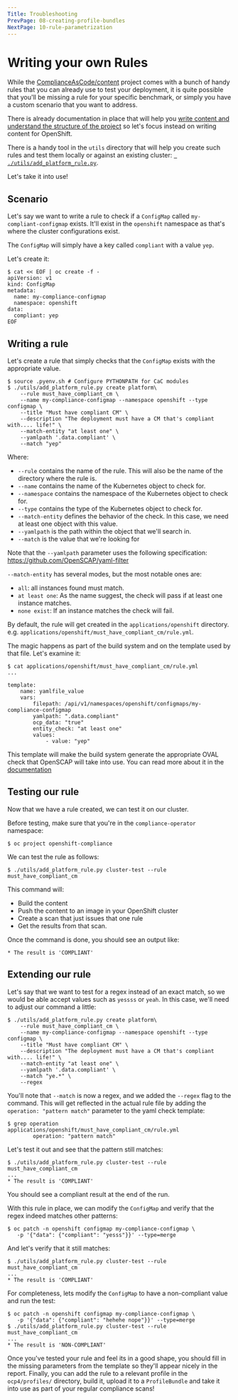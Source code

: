 ```yaml
---
Title: Troubleshooting
PrevPage: 08-creating-profile-bundles
NextPage: 10-rule-parametrization
---
```

Writing your own Rules
======================

While the [ComplianceAsCode/content](https://github.com/ComplianceAsCode/content)
project comes with a bunch of handy rules that you can already use to test your
deployment, it is quite possible that you'll be missing a rule for your specific
benchmark, or simply you have a custom scenario that you want to address.

There is already documentation in place that will help you [write content
and understand the structure of the project](
https://complianceascode.readthedocs.io/en/latest/manual/developer/03_creating_content.html)
so let's focus instead on writing content for OpenShift.

There is a handy tool in the `utils` directory that will help you create such
rules and test them locally or against an existing cluster: [`
./utils/add_platform_rule.py`](
https://github.com/ComplianceAsCode/content/blob/master/utils/add_platform_rule.py).

Let's take it into use!

## Scenario

Let's say we want to write a rule to check if a `ConfigMap` called `my-compliant-configmap`
exists. It'll exist in the `openshift` namespace as that's where the cluster
configurations exist.

The `ConfigMap` will simply have a key called `compliant` with a value `yep`.

Let's create it:

```
$ cat << EOF | oc create -f -
apiVersion: v1
kind: ConfigMap
metadata:
  name: my-compliance-configmap
  namespace: openshift
data:
  compliant: yep
EOF
```

## Writing a rule

Let's create a rule that simply checks that the `ConfigMap` exists with the appropriate
value.

```
$ source .pyenv.sh # Configure PYTHONPATH for CaC modules
$ ./utils/add_platform_rule.py create platform\
    --rule must_have_compliant_cm \
    --name my-compliance-configmap --namespace openshift --type configmap \
    --title "Must have compliant CM" \
    --description "The deployment must have a CM that's compliant with.... life!" \
    --match-entity "at least one" \
    --yamlpath '.data.compliant' \
    --match "yep"
```

Where:

* `--rule` contains the name of the rule. This will also be the name of the directory where the rule is.
* `--name` contains the name of the Kubernetes object to check for.
* `--namespace` contains the namespace of the Kubernetes object to check for.
* `--type` contains the type of the Kubernetes object to check for.
* `--match-entity` defines the behavior of the check. In this case, we need at least one object with this value.
* `--yamlpath` is the path within the object that we'll search in.
* `--match` is the value that we're looking for

Note that the `--yamlpath` parameter uses the following specification: https://github.com/OpenSCAP/yaml-filter

`--match-entity` has several modes, but the most notable ones are:
* `all`: all instances found must match.
* `at least one`: As the name suggest, the check will pass if at least one instance matches.
* `none exist`: If an instance matches the check will fail.

By default, the rule will get created in the `applications/openshift` directory. e.g.
`applications/openshift/must_have_compliant_cm/rule.yml`.

The magic happens as part of the build system and on the template used by that file. Let's examine it:

```
$ cat applications/openshift/must_have_compliant_cm/rule.yml
...

template:
    name: yamlfile_value
    vars:
        filepath: /api/v1/namespaces/openshift/configmaps/my-compliance-configmap
        yamlpath: ".data.compliant"
        ocp_data: "true"
        entity_check: "at least one"
        values:
            - value: "yep"
```

This template will make the build system generate the appropriate OVAL check
that OpenSCAP will take into use. You can read more about it in the [documentation
](https://complianceascode.readthedocs.io/en/latest/templates/template_reference.html)

## Testing our rule

Now that we have a rule created, we can test it on our cluster.

Before testing, make sure that you're in the `compliance-operator` namespace:

```
$ oc project openshift-compliance
```

We can test the rule as follows:

```
$ ./utils/add_platform_rule.py cluster-test --rule must_have_compliant_cm
```

This command will:

* Build the content
* Push the content to an image in your OpenShift cluster
* Create a scan that just issues that one rule 
* Get the results from that scan.

Once the command is done, you should see an output like:

```
* The result is 'COMPLIANT'
```

## Extending our rule

Let's say that we want to test for a regex instead of an exact match, so we would be able
accept values such as `yessss` or `yeah`. In this case, we'll need to adjust our command a
little:

```
$ ./utils/add_platform_rule.py create platform\
    --rule must_have_compliant_cm \
    --name my-compliance-configmap --namespace openshift --type configmap \
    --title "Must have compliant CM" \
    --description "The deployment must have a CM that's compliant with.... life!" \
    --match-entity "at least one" \
    --yamlpath '.data.compliant' \
    --match "ye.*" \
    --regex
```

You'll note that `--match` is now a regex, and we added the `--regex` flag to the command.
This will get reflected in the actual rule file by adding the `operation: "pattern match"`
parameter to the yaml check template:

```
$ grep operation applications/openshift/must_have_compliant_cm/rule.yml
        operation: "pattern match"
```

Let's test it out and see that the pattern still matches:

```
$ ./utils/add_platform_rule.py cluster-test --rule must_have_compliant_cm
...
* The result is 'COMPLIANT'
```

You should see a compliant result at the end of the run.

With this rule in place, we can modify the `ConfigMap` and verify that the regex indeed
matches other patterns:

```
$ oc patch -n openshift configmap my-compliance-configmap \
   -p '{"data": {"compliant": "yesss"}}' --type=merge
```

And let's verify that it still matches:

```
$ ./utils/add_platform_rule.py cluster-test --rule must_have_compliant_cm
...
* The result is 'COMPLIANT'
```

For completeness, lets modify the `ConfigMap` to have a non-compliant value and run the test:

```
$ oc patch -n openshift configmap my-compliance-configmap \
   -p '{"data": {"compliant": "hehehe nope"}}' --type=merge
$ ./utils/add_platform_rule.py cluster-test --rule must_have_compliant_cm
...
* The result is 'NON-COMPLIANT'
```

Once you've tested your rule and feel its in a good shape, you should fill in the missing
parameters from the template so they'll appear nicely in the report. Finally, you can add
the rule to a relevant profile in the `ocp4/profiles/` directory, build it, upload it to a
`ProfileBundle` and take it into use as part of your regular compliance scans!
